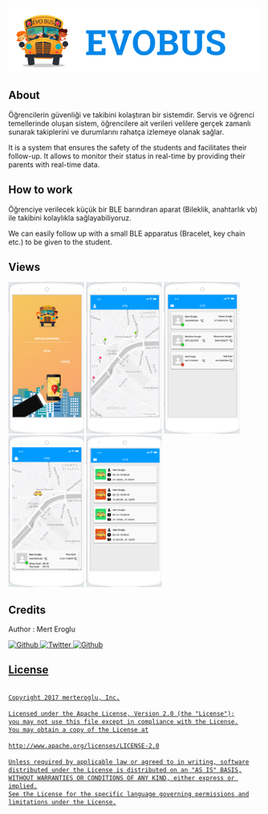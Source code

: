 <p align="center">
  <img src="https://github.com/merteroglu/Evobus/blob/master/img/img_1.png?raw=true" alt="evobus" title="evobus">
</p>

## About

Öğrencilerin güvenliği ve takibini kolaştıran bir sistemdir. Servis ve öğrenci temellerinde oluşan sistem, öğrencilere ait verileri velilere gerçek zamanlı sunarak takiplerini ve durumlarını rahatça izlemeye olanak sağlar. 

It is a system that ensures the safety of the students and facilitates their follow-up. It allows to monitor their status in real-time by providing their parents with real-time data.

## How to work

Öğrenciye verilecek küçük bir BLE barındıran aparat (Bileklik, anahtarlık vb) ile takibini kolaylıkla sağlayabiliyoruz.

We can easily follow up with a small BLE apparatus (Bracelet, key chain etc.) to be given to the student.

## Views

<img border="0" alt="login" src="https://github.com/merteroglu/Evobus/blob/master/img/img_2.png?raw=true" width="30%">
<img border="0" alt="driver main page" src="https://github.com/merteroglu/Evobus/blob/master/img/img_3.png?raw=true" width="30%">
<img border="0" alt="driver student list page" src="https://github.com/merteroglu/Evobus/blob/master/img/img_4.png?raw=true" width="30%">
<img border="0" alt="parent main page" src="https://github.com/merteroglu/Evobus/blob/master/img/img_5.png?raw=true" width="30%">
<img border="0" alt="parent student activity page" src="https://github.com/merteroglu/Evobus/blob/master/img/img_6.png?raw=true" width="30%">


## Credits

Author : Mert Eroglu

<a href="https://github.com/merteroglu">
<img border="0" alt="Github" src="https://asciidoctor.org/images/octocat.jpg" width="64" height="64">
  
<a href="https://twitter.com/16PaxweL">
<img border="0" alt="Twitter" src="http://logovector.net/wp-content/uploads/2014/08/Twitter-2012-Positive-logo.png" width="64" height="64">

<a href="https://www.linkedin.com/in/mert-eroglu/">
<img border="0" alt="Github" src="https://upload.wikimedia.org/wikipedia/commons/c/ca/LinkedIn_logo_initials.png" width="64" height="64">
  

## License

```

Copyright 2017 merteroglu, Inc.

Licensed under the Apache License, Version 2.0 (the "License");
you may not use this file except in compliance with the License.
You may obtain a copy of the License at

http://www.apache.org/licenses/LICENSE-2.0

Unless required by applicable law or agreed to in writing, software
distributed under the License is distributed on an "AS IS" BASIS,
WITHOUT WARRANTIES OR CONDITIONS OF ANY KIND, either express or implied.
See the License for the specific language governing permissions and
limitations under the License.

```
